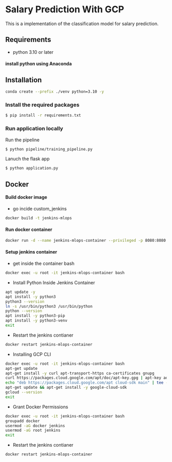 # Salary Prediction With GCP
 
This is a implementation of the classification model for salary prediction.

## Requirements
- python 3.10 or later


#### install python using Anaconda

## Installation 

```bash
conda create --prefix ./venv python=3.10 -y
```

### Install the required packages
```bash
$ pip install -r requirements.txt
```

### Run application locally
Run the pipeline
```bash
$ python pipeline/training_pipeline.py
```

Lanuch the flask app
```bash
$ python application.py
```

## Docker

#### Build docker image
- go incide custom_jenkins 
```bash
docker build -t jenkins-mlops
```

#### Run docker container

```bash
docker run -d --name jenkins-mlops-container --privileged -p 8080:8080 -p 50000:50000 -v /var/run/docker.sock:/var/run/docker.sock -v jenkins_home:/var/jenkins_home -v jenkins_dind:/var/lib/docker  jenkins-mlops
```
#### Setup jenkins container
- get inside the container bash
```bash
docker exec -u root -it jenkins-mlops-container bash
```
- Install Python Inside Jenkins Container
```bash
apt update -y
apt install -y python3
python3 --version
ln -s /usr/bin/python3 /usr/bin/python
python --version
apt install -y python3-pip
apt install -y python3-venv
exit
```

- Restart the jenkins contianer
 ```bash
docker restart jenkins-mlops-container
 ```

- Installing GCP CLI
```bash
docker exec -u root -it jenkins-mlops-container bash
apt-get update
apt-get install -y curl apt-transport-https ca-certificates gnupg
curl https://packages.cloud.google.com/apt/doc/apt-key.gpg | apt-key add -
echo "deb https://packages.cloud.google.com/apt cloud-sdk main" | tee -a /etc/apt/sources.list.d/google-cloud-sdk.list
apt-get update && apt-get install -y google-cloud-sdk
gcloud --version
exit
```

- Grant Docker Permissions
```bash
docker exec -u root -it jenkins-mlops-container bash
groupadd docker
usermod -aG docker jenkins
usermod -aG root jenkins
exit
```
- Restart the jenkins contianer
 ```bash
docker restart jenkins-mlops-container
 ```



